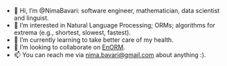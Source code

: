 - 👋 Hi, I’m @NimaBavari: software engineer, mathematician, data scientist and linguist.
- 👀 I’m interested in Natural Language Processing; ORMs; algorithms for extrema (e.g., shortest, slowest, fastest).
- 🌱 I’m currently learning to take better care of my health.
- 💞️ I’m looking to collaborate on [EnORM](https://github.com/NimaBavari/EnORM).
- 📫 You can reach me via <nima.bavari@gmail.com> about anything :).

